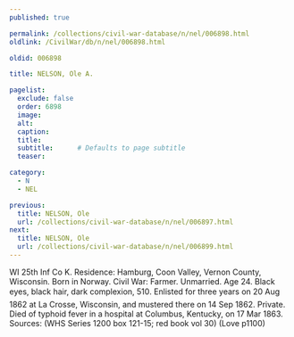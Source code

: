 ```yaml
---
published: true

permalink: /collections/civil-war-database/n/nel/006898.html
oldlink: /CivilWar/db/n/nel/006898.html

oldid: 006898

title: NELSON, Ole A.

pagelist:
  exclude: false
  order: 6898
  image: 
  alt:
  caption:
  title:
  subtitle:      # Defaults to page subtitle
  teaser:

category: 
  - N 
  - NEL

previous:
  title: NELSON, Ole
  url: /collections/civil-war-database/n/nel/006897.html  
next:
  title: NELSON, Ole
  url: /collections/civil-war-database/n/nel/006899.html   
---
```

WI 25th Inf Co K. Residence: Hamburg, Coon Valley, Vernon County, Wisconsin. Born in Norway. Civil War: Farmer. Unmarried. Age 24. Black eyes, black hair, dark complexion, 5&#146;10&#148;. Enlisted for three years on 20 Aug 1862 at La Crosse, Wisconsin, and mustered there on 14 Sep 1862. Private. Died of typhoid fever in a hospital at Columbus, Kentucky, on 17 Mar 1863. Sources: (WHS Series 1200 box 121-15; red book vol 30) (Love p1100)